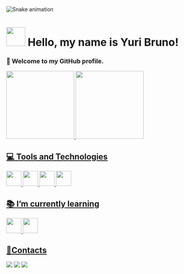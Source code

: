 ![Snake animation](https://github.com/yuribrunoss/yuribrunoss/blob/output/github-contribution-grid-snake.svg)



# <img src="https://cdn.jsdelivr.net/gh/devicons/devicon@latest/icons/github/github-original.svg" width="50" height="50"/> Hello, my name is Yuri Bruno! 
 
### 👋 Welcome to my GitHub profile.

<div>
  <a href="https://github.com/yuribrunoss">
  <img loading="lazy" height="180em" src="https://github-readme-stats.vercel.app/api/top-langs/?username=yuribrunoss&layout=compact&langs_count=7&theme=dracula"/>
  <img loading="lazy" height="180em" src="https://github-readme-stats.vercel.app/api?username=yuribrunoss&show_icons=true&theme=dracula&include_all_commits=true&count_private=true"/>
</div>

## 💻 Tools and Technologies

<div>
  <img src="https://cdn.jsdelivr.net/gh/devicons/devicon@latest/icons/html5/html5-original.svg" width="40" height="40"/>
  <img src="https://cdn.jsdelivr.net/gh/devicons/devicon@latest/icons/css3/css3-original.svg" width="40" height="40"/>
  <img src="https://cdn.jsdelivr.net/gh/devicons/devicon@latest/icons/javascript/javascript-plain.svg" width="40" height="40"/>
  <img loading="lazy" src="https://cdn.jsdelivr.net/gh/devicons/devicon/icons/git/git-original.svg" width="40" height="40"/>
<div>


## 📚 I’m currently learning

<div>
  <img src="https://cdn.jsdelivr.net/gh/devicons/devicon@latest/icons/java/java-original.svg" width="40" height="40"/>
  <img src="https://cdn.jsdelivr.net/gh/devicons/devicon@latest/icons/python/python-original.svg" width="40" height="40"/>
<div>

## 👤Contacts
<div>
<a href="https://instagram.com/_yuribruno" target="_blank"><img loading="lazy" src="https://img.shields.io/badge/-Instagram-%23E4405F?style=for-the-badge&logo=instagram&logoColor=white" target="_blank"></a>
<a href = "mailto:yuribruno.pessoal@gmail.com"><img loading="lazy" src="https://img.shields.io/badge/Gmail-D14836?style=for-the-badge&logo=gmail&logoColor=white" target="_blank"></a>
<a href="https://www.linkedin.com/in/yuri-bruno" target="_blank"><img loading="lazy" src="https://img.shields.io/badge/-LinkedIn-%230077B5?style=for-the-badge&logo=linkedin&logoColor=white" target="_blank"></a>   
</div>




  
<!--
**yuribrunoss/yuribrunoss** is a ✨ _special_ ✨ repository because its `README.md` (this file) appears on your GitHub profile.

Here are some ideas to get you started:

- 🔭 I’m currently working on ...
- 🌱 I’m currently learning ...
- 👯 I’m looking to collaborate on ...
- 🤔 I’m looking for help with ...
- 💬 Ask me about ...
- 📫 How to reach me: ...
- 😄 Pronouns: ...
- ⚡ Fun fact: ...

![Snake animation](https://github.com/yuribrunoss/yuribrunoss/blob/output/github-contribution-grid-snake.svg)

-->
